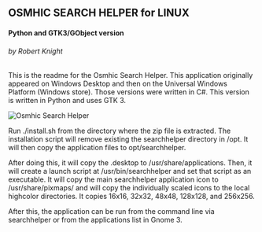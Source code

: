 ## OSMHIC SEARCH HELPER for LINUX
#### Python and GTK3/GObject version
###### by Robert Knight


This is the readme for the Osmhic Search Helper.  This application
originally appeared on Windows Desktop and then on the Universal Windows
Platform (Windows store).  Those versions were written in C#.  This
version is written in Python and uses GTK 3. 

![Osmhic Search Helper](https://rdknight.org/blog/wp-content/uploads/2018/01/Screenshot-20180124140918-456x162.png "Osmhic Search Helper")

Run ./install.sh from the directory where the zip file is extracted.
The installation script will remove existing the searchhelper directory
in /opt.  It will then copy the application files to opt/searchhelper.

After doing this, it will copy the .desktop to /usr/share/applications.
Then, it will create a launch script at /usr/bin/searchhelper and set
that script as an executable. It will copy the main searchhelper
application icon to /usr/share/pixmaps/ and will copy the individually
scaled icons to the local highcolor directories.  It copies 16x16,
32x32, 48x48, 128x128, and 256x256.

After this, the application can be run from the command line via searchhelper or
from the applications list in Gnome 3.








